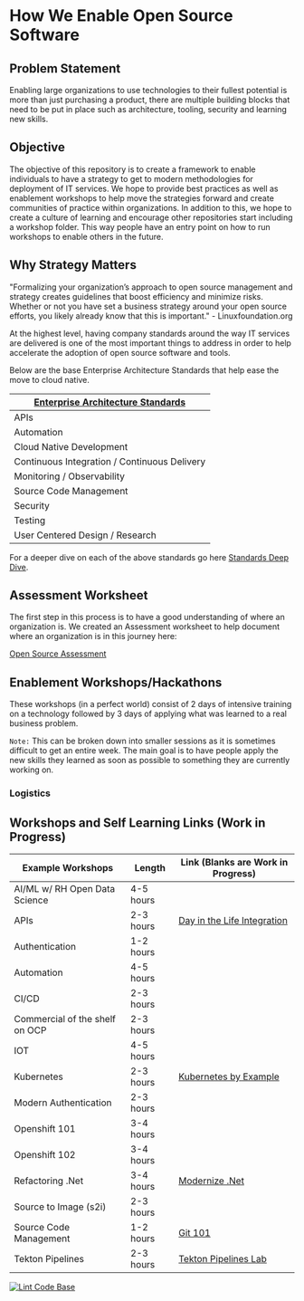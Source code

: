 # How We Enable Open Source Software

## Problem Statement

Enabling large organizations to use technologies to their fullest potential is more than just purchasing a product, there are multiple building blocks that need to be put in place such as architecture, tooling, security and learning new skills.

## Objective

The objective of this repository is to create a framework to enable individuals to have a strategy to get to modern methodologies for deployment of IT services. We hope to provide best practices as well as enablement workshops to help move the strategies forward and create communities of practice within organizations. In addition to this, we hope to create a culture of learning and encourage other repositories start including a workshop folder. This way people have an entry point on how to run workshops to enable others in the future.

## Why Strategy Matters

"Formalizing your organization’s approach to open source management and strategy creates guidelines that boost efficiency and minimize risks. Whether or not you have set a business strategy around your open source efforts, you likely already know that this is important." - Linuxfoundation.org

At the highest level, having company standards around the way IT services are delivered is one of the most important things to address in order to help accelerate the adoption of open source software and tools.

Below are the base Enterprise Architecture Standards that help ease the move to cloud native.

| [Enterprise Architecture Standards](workshops/how_we_enable/03-Strategy.md) |
|-----------------------------------------------------------------------------|
| APIs                                                                        |
| Automation                                                                  |
| Cloud Native Development                                                    |
| Continuous Integration / Continuous Delivery                                |
| Monitoring / Observability                                                  |
| Source Code Management                                                      |
| Security                                                                    |
| Testing                                                                     |
| User Centered Design / Research                                             |

For a deeper dive on each of the above standards go here [Standards Deep Dive](workshops/how_we_enable/03-Strategy.md).

## Assessment Worksheet

The first step in this process is to have a good understanding of where an organization is.  We created an Assessment worksheet to help document where an organization is in this journey here:

[Open Source Assessment](workshops/how_we_enable/01-Getting_Started.md)

## Enablement Workshops/Hackathons

These workshops (in a perfect world) consist of 2 days of intensive training on a technology followed by 3 days of applying what was learned to a real business problem.

`Note:` This can be broken down into smaller sessions as it is sometimes difficult to get an entire week. The main goal is to have people apply the new skills they learned as soon as possible to something they are currently working on.

### Logistics

## Workshops and Self Learning Links (Work in Progress)

| Example Workshops              | Length    | Link  (Blanks are Work in Progress)                                                                    |
|--------------------------------|-----------|--------------------------------------------------------------------------------------------------------|
| AI/ML w/ RH Open Data Science  | 4-5 hours |                                                                                                        |
| APIs                           | 2-3 hours | [Day in the Life Integration](https://github.com/RedHat-Middleware-Workshops/dayinthelife-integration) |
| Authentication                 | 1-2 hours |                                                                                                        |
| Automation                     | 4-5 hours |                                                                                                        |
| CI/CD                          | 2-3 hours |                                                                                                        |
| Commercial of the shelf on OCP | 2-3 hours |                                                                                                        |
| IOT                            | 4-5 hours |                                                                                                        |
| Kubernetes                     | 2-3 hours | [Kubernetes by Example](https://www.kubernetesbyexample.com/concept/pods)
| Modern Authentication          | 2-3 hours |                                                                                                        |
| Openshift 101                  | 3-4 hours |                                                                                                        |
| Openshift 102                  | 3-4 hours |                                                                                                        |
| Refactoring .Net               | 3-4 hours | [Modernize .Net](https://github.com/redhat-adsa/workshop-modernize-dotnet)                             |
| Source to Image (s2i)          | 2-3 hours |                                                                                                        |
| Source Code Management         | 1-2 hours | [Git 101](workshops/git_101/01-init.md)                                                                |
| Tekton Pipelines               | 2-3 hours | [Tekton Pipelines Lab](https://github.com/openshift-labs/lab-tekton-pipelines/blob/master/README.md)   |

[![Lint Code Base](https://github.com/chadhellyea/HowWeEnable/workflows/Lint%20Code%20Base/badge.svg)](https://github.com/chadhellyea/HowWeEnable/actions)

